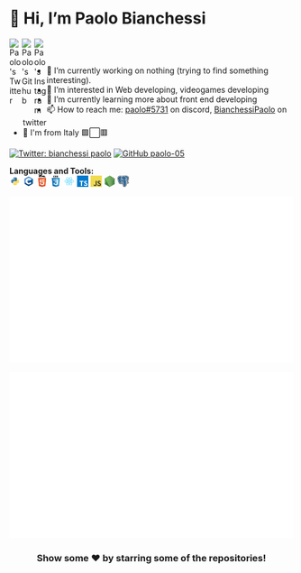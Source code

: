 # 👋 Hi, I’m Paolo Bianchessi


<a href="https://twitter.com/BianchessiPaolo">
  <img align="left" alt="Paolo's Twitter" width="22px" src="https://cdn.jsdelivr.net/npm/simple-icons@v3/icons/twitter.svg" />
</a>
<a href="https://github.com/paolo-05">
  <img align="left" alt="Paolo's Github" width="22px" src="https://cdn.jsdelivr.net/npm/simple-icons@v3/icons/github.svg" />
</a>

<a href="https://instagram.com/paolo.bianchessi/">
  <img align="left" alt="Paolo's Instagram" width="22px" src="https://cdn.jsdelivr.net/npm/simple-icons@v3/icons/instagram.svg" />
</a>
<br/>
<br/>

- 🔭 I’m currently working on nothing (trying to find something interesting).
- 👀 I’m interested in Web developing, videogames developing
- 🌱 I’m currently learning more about front end developing
- 📫 How to reach me: [paolo#5731](https://discord.gg/8V62RTS25Q) on discord,  [BianchessiPaolo](https://twitter.com/BianchessiPaolo) on twitter
- 📍 I'm from Italy 🟩⬜🟥

[![Twitter: bianchessi paolo](https://img.shields.io/twitter/follow/BianchessiPaolo?style=social)](https://twitter.com/BianchessiPaolo)
[![GitHub paolo-05](https://img.shields.io/github/followers/paolo-05?label=follow&style=social)](https://github.com/paolo-05)

**Languages and Tools:**  
<code><img height="20" src="https://raw.githubusercontent.com/github/explore/80688e429a7d4ef2fca1e82350fe8e3517d3494d/topics/python/python.png"></code>
<code><img height="20" src="https://raw.githubusercontent.com/github/explore/80688e429a7d4ef2fca1e82350fe8e3517d3494d/topics/c/c.png"></code>
<code><img height="20" src="https://raw.githubusercontent.com/github/explore/80688e429a7d4ef2fca1e82350fe8e3517d3494d/topics/html/html.png"></code> 
<code><img height="20" src="https://raw.githubusercontent.com/github/explore/80688e429a7d4ef2fca1e82350fe8e3517d3494d/topics/css/css.png"></code> 
<code><img height="20" src="https://raw.githubusercontent.com/github/explore/80688e429a7d4ef2fca1e82350fe8e3517d3494d/topics/react/react.png"></code> 
<code><img height="20" src="https://raw.githubusercontent.com/github/explore/80688e429a7d4ef2fca1e82350fe8e3517d3494d/topics/typescript/typescript.png"></code> 
<code><img height="20" src="https://raw.githubusercontent.com/github/explore/80688e429a7d4ef2fca1e82350fe8e3517d3494d/topics/javascript/javascript.png"></code>
<code><img height="20" src="https://raw.githubusercontent.com/github/explore/80688e429a7d4ef2fca1e82350fe8e3517d3494d/topics/nodejs/nodejs.png"></code> 
<code><img height="20" src="https://raw.githubusercontent.com/github/explore/80688e429a7d4ef2fca1e82350fe8e3517d3494d/topics/postgresql/postgresql.png"></code>

![](https://github.com/paolo-05/github-stats/blob/master/generated/overview.svg)

![](https://github.com/paolo-05/github-stats/blob/master/generated/languages.svg)



<div align="center">

### Show some ❤️ by starring some of the repositories!

</div>
